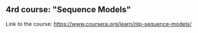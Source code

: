 
## 4rd course: "Sequence Models"

Link to the course: https://www.coursera.org/learn/nlp-sequence-models/
